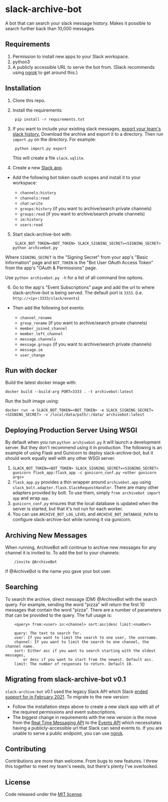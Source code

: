 # slack-archive-bot

A bot that can search your slack message history.  Makes it possible to search
further back than 10,000 messages.

## Requirements

1. Permission to install new apps to your Slack workspace.
2. python3
3. A publicly accessible URL to serve the bot from. (Slack recommends using [ngrok](https://ngrok.com/) to get around this.)

## Installation

1. Clone this repo.
2. Install the requirements:

        pip install -r requirements.txt

3. If you want to include your existing slack messages, [export your team's slack history.](https://get.slack.help/hc/en-us/articles/201658943-Export-your-team-s-Slack-history)
Download the archive and export it to a directory. Then run `import.py`
on the directory.  For example:

        python import.py export

    This will create a file `slack.sqlite`.
    
4. Create a new [Slack app](https://api.slack.com/start/overview).

- Add the following bot token oauth scopes and install it to your workspace:

  - `channels:history`
  - `channels:read`
  - `chat:write`
  - `groups:history` (if you want to archive/search private channels)
  - `groups:read` (if you want to archive/search private channels)
  - `im:history`
  - `users:read`

5. Start slack-archive-bot with:

        SLACK_BOT_TOKEN=<BOT_TOKEN> SLACK_SIGNING_SECRET=<SIGNING_SECRET> python archivebot.py

Where `SIGNING_SECRET` is the "Signing Secret" from your app's "Basic Information" page and `BOT_TOKEN` is the
"Bot User OAuth Access Token" from the app's "OAuth & Permissions" page.

Use `python archivebot.py -h` for a list of all command line options.

6. Go to the app's "Event Subscriptions" page and add the url to where slack-archive-bot is being served. The default port is `3333`. (i.e. `http://<ip>:3333/slack/events`)

- Then add the following bot events:

  - `channel_rename`
  - `group_rename` (if you want to archive/search private channels)
  - `member_joined_channel`
  - `member_left_channel`
  - `message.channels`
  - `message.groups` (if you want to archive/search private channels)
  - `message.im`
  - `user_change`

## Run with docker

Build the latest docker image with:

```shell
docker build --build-arg PORT=3333 . -t archivebot:latest
```

Run the built image using:

```shell
docker run -e SLACK_BOT_TOKEN=<BOT_TOKEN> -e SLACK_SIGNING_SECRET=<SIGNING_SECRET> -v /local/data/path/:/data/ archivebot:latest
```

## Deploying Production Server Using WSGI

By default when you run `python archivebot.py` it will launch a development server. But they don't recommend using it in production. The following is an example of using
Flask and Gunicorn to deploy slack-archive-bot, but it should work equally well with any other WSGI server. 

1. `SLACK_BOT_TOKEN=<BOT_TOKEN> SLACK_SIGNING_SECRET=<SIGNING_SECRET> gunicorn flask_app:flask_app -c gunicorn_conf.py <other gunicorn args>`
2. `flask_app.py` provides a thin wrapper around `archivebot.app` using `slack_bolt.adapter.flask.SlackRequestHandler`. There are many other adapters provided by bolt. To use them, simply `from archivebot import app` and wrap `app`.
3. `gunicorn_conf.py` ensures that the local database is updated when the server is started, but that it's not run for each worker.
4. You can use `ARCHIVE_BOT_LOG_LEVEL` and `ARCHIVE_BOT_DATABASE_PATH` to configure slack-archive-bot while running it via gunicorn. 

## Archiving New Messages

When running, ArchiveBot will continue to archive new messages for any channel it
is invited to.  To add the bot to your channels:

        /invite @ArchiveBot

If @ArchiveBot is the name you gave your bot user.

## Searching

To search the archive, direct message (DM) @ArchiveBot with the search query.
For example, sending the word "pizza" will return the first 10 messages that
contain the word "pizza".  There are a number of parameters that can be provided
to the query.  The full usage is:

        <query> from:<user> in:<channel> sort:asc|desc limit:<number>

        query: The text to search for.
        user: If you want to limit the search to one user, the username.
        channel: If you want to limit the search to one channel, the channel name.
        sort: Either asc if you want to search starting with the oldest messages,
            or desc if you want to start from the newest. Default asc.
        limit: The number of responses to return. Default 10.


## Migrating from slack-archive-bot v0.1

`slack-archive-bot` v0.1 used the legacy Slack API which Slack [ended support for in February 2021](https://api.slack.com/changelog/2020-01-deprecating-antecedents-to-the-conversations-api). To migrate to the new version:

- Follow the installation steps above to create a new slack app with all of the required permissions and event subscriptions.
- The biggest change in requirements with the new version is the move from the [Real Time Messaging API](https://api.slack.com/rtm) to the [Events API](https://api.slack.com/apis/connections/events-api) which necessitates having a publicly-accessible url that Slack can send events to. If you are unable to serve a public endpoint, you can use [ngrok](https://ngrok.com/).

## Contributing

Contributions are more than welcome.  From bugs to new features. I threw this
together to meet my team's needs, but there's plenty I've overlooked.

## License

Code released under the [MIT license](LICENSE).
